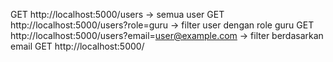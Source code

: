 GET http://localhost:5000/users → semua user
GET http://localhost:5000/users?role=guru → filter user dengan role guru
GET http://localhost:5000/users?email=user@example.com → filter berdasarkan email
GET http://localhost:5000/
